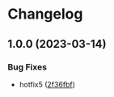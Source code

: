 # Changelog

## 1.0.0 (2023-03-14)


### Bug Fixes

* hotfix5 ([2f36fbf](https://github.com/daehyun0/release-please-test/commit/2f36fbfde2b3a25bb54b33a84f2dc5f7c05f9b5f))

